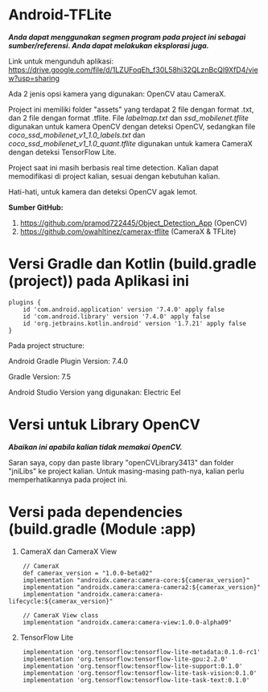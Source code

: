 # Android-TFLite
***Anda dapat menggunakan segmen program pada project ini sebagai sumber/referensi. Anda dapat melakukan eksplorasi juga.***

Link untuk mengunduh aplikasi: https://drive.google.com/file/d/1LZUFoqEh_f30L58hi32QLznBcQl9XfD4/view?usp=sharing

Ada 2 jenis opsi kamera yang digunakan: OpenCV atau CameraX. 

Project ini memiliki folder "assets" yang terdapat 2 file dengan format .txt, dan 2 file dengan format .tflite.
File *labelmap.txt* dan *ssd_mobilenet.tflite* digunakan untuk kamera OpenCV dengan deteksi OpenCV, sedangkan file *coco_ssd_mobilenet_v1_1.0_labels.txt* dan *coco_ssd_mobilenet_v1_1.0_quant.tflite* digunakan untuk kamera CameraX dengan deteksi TensorFlow Lite.

Project saat ini masih berbasis real time detection. Kalian dapat memodifikasi di project kalian, sesuai dengan kebutuhan kalian.

Hati-hati, untuk kamera dan deteksi OpenCV agak lemot.

**Sumber GitHub:**
1. https://github.com/pramod722445/Object_Detection_App (OpenCV)
2. https://github.com/owahltinez/camerax-tflite (CameraX & TFLite)

# Versi Gradle dan Kotlin (build.gradle (project)) pada Aplikasi ini
```
plugins {
    id 'com.android.application' version '7.4.0' apply false
    id 'com.android.library' version '7.4.0' apply false
    id 'org.jetbrains.kotlin.android' version '1.7.21' apply false
}
```

Pada project structure:

Android Gradle Plugin Version: 7.4.0

Gradle Version: 7.5

Android Studio Version yang digunakan: Electric Eel

# Versi untuk Library OpenCV
***Abaikan ini apabila kalian tidak memakai OpenCV.***

Saran saya, copy dan paste library "openCVLibrary3413" dan folder "jniLibs" ke project kalian. Untuk masing-masing path-nya, kalian perlu memperhatikannya pada project ini.

# Versi pada dependencies (build.gradle (Module :app)
1. CameraX dan CameraX View
```
    // CameraX
    def camerax_version = "1.0.0-beta02"
    implementation "androidx.camera:camera-core:${camerax_version}"
    implementation "androidx.camera:camera-camera2:${camerax_version}"
    implementation "androidx.camera:camera-lifecycle:${camerax_version}"
    
    // CameraX View class    
    implementation "androidx.camera:camera-view:1.0.0-alpha09"
```
2. TensorFlow Lite
```    
    implementation 'org.tensorflow:tensorflow-lite-metadata:0.1.0-rc1' 
    implementation 'org.tensorflow:tensorflow-lite-gpu:2.2.0'
    implementation 'org.tensorflow:tensorflow-lite-support:0.1.0'
    implementation 'org.tensorflow:tensorflow-lite-task-vision:0.1.0'
    implementation 'org.tensorflow:tensorflow-lite-task-text:0.1.0'
```
